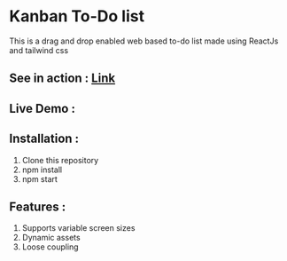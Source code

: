 # Kanban To-Do list

This is a drag and drop enabled web based to-do list made using ReactJs and tailwind css

## See in action : [Link](https://radiant-crumble-ca2b30.netlify.app/)

## Live Demo :

## Installation :

1. Clone this repository
2. npm install
3. npm start

## Features :

1. Supports variable screen sizes
2. Dynamic assets
3. Loose coupling
